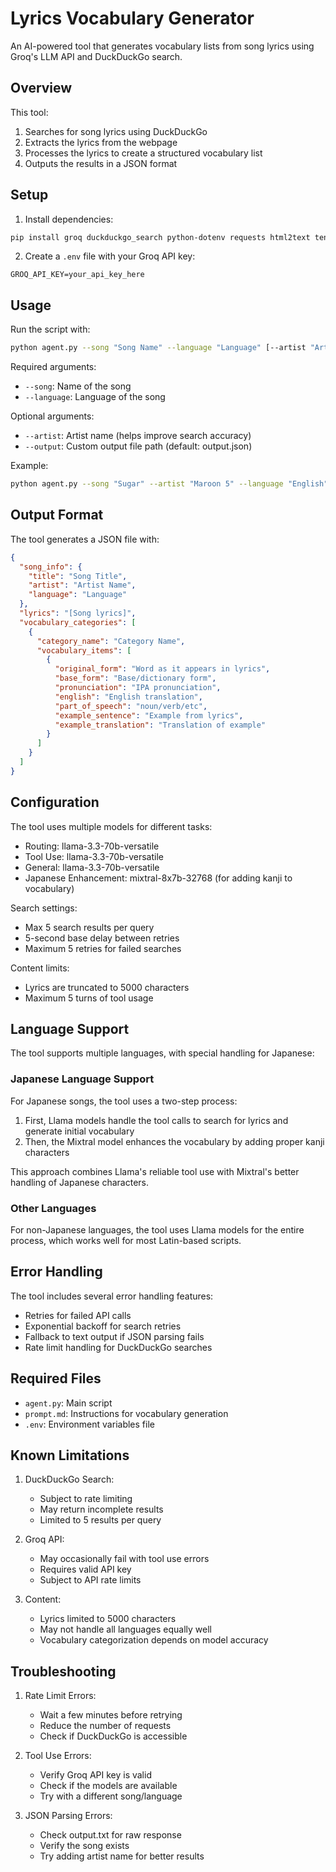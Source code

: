 # Lyrics Vocabulary Generator

An AI-powered tool that generates vocabulary lists from song lyrics using Groq's LLM API and DuckDuckGo search.

## Overview

This tool:
1. Searches for song lyrics using DuckDuckGo
2. Extracts the lyrics from the webpage
3. Processes the lyrics to create a structured vocabulary list
4. Outputs the results in a JSON format

## Setup

1. Install dependencies:
```bash
pip install groq duckduckgo_search python-dotenv requests html2text tenacity
```

2. Create a `.env` file with your Groq API key:
```
GROQ_API_KEY=your_api_key_here
```

## Usage

Run the script with:
```bash
python agent.py --song "Song Name" --language "Language" [--artist "Artist Name"] [--output "output.json"]
```

Required arguments:
- `--song`: Name of the song
- `--language`: Language of the song

Optional arguments:
- `--artist`: Artist name (helps improve search accuracy)
- `--output`: Custom output file path (default: output.json)

Example:
```bash
python agent.py --song "Sugar" --artist "Maroon 5" --language "English"
```

## Output Format

The tool generates a JSON file with:
```json
{
  "song_info": {
    "title": "Song Title",
    "artist": "Artist Name",
    "language": "Language"
  },
  "lyrics": "[Song lyrics]",
  "vocabulary_categories": [
    {
      "category_name": "Category Name",
      "vocabulary_items": [
        {
          "original_form": "Word as it appears in lyrics",
          "base_form": "Base/dictionary form",
          "pronunciation": "IPA pronunciation",
          "english": "English translation",
          "part_of_speech": "noun/verb/etc",
          "example_sentence": "Example from lyrics",
          "example_translation": "Translation of example"
        }
      ]
    }
  ]
}
```

## Configuration

The tool uses multiple models for different tasks:
- Routing: llama-3.3-70b-versatile
- Tool Use: llama-3.3-70b-versatile
- General: llama-3.3-70b-versatile
- Japanese Enhancement: mixtral-8x7b-32768 (for adding kanji to vocabulary)

Search settings:
- Max 5 search results per query
- 5-second base delay between retries
- Maximum 5 retries for failed searches

Content limits:
- Lyrics are truncated to 5000 characters
- Maximum 5 turns of tool usage

## Language Support

The tool supports multiple languages, with special handling for Japanese:

### Japanese Language Support

For Japanese songs, the tool uses a two-step process:
1. First, Llama models handle the tool calls to search for lyrics and generate initial vocabulary
2. Then, the Mixtral model enhances the vocabulary by adding proper kanji characters

This approach combines Llama's reliable tool use with Mixtral's better handling of Japanese characters.

### Other Languages

For non-Japanese languages, the tool uses Llama models for the entire process, which works well for most Latin-based scripts.

## Error Handling

The tool includes several error handling features:
- Retries for failed API calls
- Exponential backoff for search retries
- Fallback to text output if JSON parsing fails
- Rate limit handling for DuckDuckGo searches

## Required Files

- `agent.py`: Main script
- `prompt.md`: Instructions for vocabulary generation
- `.env`: Environment variables file

## Known Limitations

1. DuckDuckGo Search:
   - Subject to rate limiting
   - May return incomplete results
   - Limited to 5 results per query

2. Groq API:
   - May occasionally fail with tool use errors
   - Requires valid API key
   - Subject to API rate limits

3. Content:
   - Lyrics limited to 5000 characters
   - May not handle all languages equally well
   - Vocabulary categorization depends on model accuracy

## Troubleshooting

1. Rate Limit Errors:
   - Wait a few minutes before retrying
   - Reduce the number of requests
   - Check if DuckDuckGo is accessible

2. Tool Use Errors:
   - Verify Groq API key is valid
   - Check if the models are available
   - Try with a different song/language

3. JSON Parsing Errors:
   - Check output.txt for raw response
   - Verify the song exists
   - Try adding artist name for better results